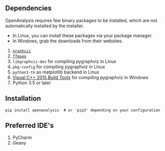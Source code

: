 ## Dependencies

OpenAnalysis requires few binary packages to be installed, which are not automatically installed by the installer.

* In Linux, you can install these packages via your package manager.
* In Windows, grab the downloads from their websites.

1. [`graphviz`](http://www.graphviz.org/Download.php)
2. [`ffmpeg`](https://ffmpeg.zeranoe.com/builds/)
3. `libgraphviz-dev` for compiling pygraphviz in Linux
4. `pkg-config` for compiling pygraphviz in Linux
5. `python3-tk` as matplotlib backend in Linux
6. [Visual C++ 2015 Build Tools](http://landinghub.visualstudio.com/visual-cpp-build-tools) for compiling pygraphviz in Windows
7. Python 3.5 or later


## Installation

```shell
pip install openanalysis  # or 'pip3' depending on your configuration
```


## Preferred IDE's

1. PyCharm
2. Geany

